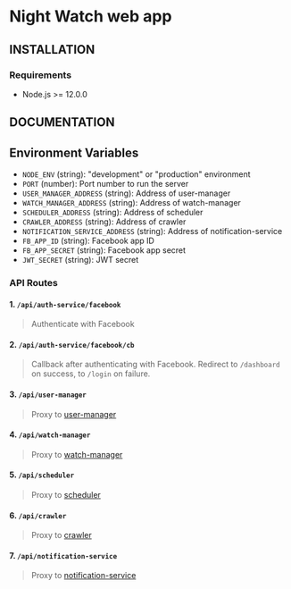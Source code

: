 # Night Watch web app

## INSTALLATION

### Requirements

- Node.js >= 12.0.0

## DOCUMENTATION

## Environment Variables

- `NODE_ENV` (string): "development" or "production" environment
- `PORT` (number): Port number to run the server
- `USER_MANAGER_ADDRESS` (string): Address of user-manager
- `WATCH_MANAGER_ADDRESS` (string): Address of watch-manager
- `SCHEDULER_ADDRESS` (string): Address of scheduler
- `CRAWLER_ADDRESS` (string): Address of crawler
- `NOTIFICATION_SERVICE_ADDRESS` (string): Address of notification-service
- `FB_APP_ID` (string): Facebook app ID
- `FB_APP_SECRET` (string): Facebook app secret
- `JWT_SECRET` (string): JWT secret

### API Routes

#### 1. `/api/auth-service/facebook`

> Authenticate with Facebook

#### 2. `/api/auth-service/facebook/cb`

> Callback after authenticating with Facebook. Redirect to `/dashboard` on success, to `/login` on failure.

#### 3. `/api/user-manager`

> Proxy to [user-manager](https://github.com/night-watch-project/user-manager#routes)

#### 4. `/api/watch-manager`

> Proxy to [watch-manager](https://github.com/night-watch-project/watch-manager#routes)

#### 5. `/api/scheduler`

> Proxy to [scheduler](https://github.com/night-watch-project/scheduler#routes)

#### 6. `/api/crawler`

> Proxy to [crawler](https://github.com/night-watch-project/crawler#routes)

#### 7. `/api/notification-service`

> Proxy to [notification-service](https://github.com/night-watch-project/notification-service#routes)
